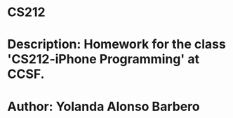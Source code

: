 # CS212
# Description: Homework for the class 'CS212-iPhone Programming' at CCSF.
# Author: Yolanda Alonso Barbero
